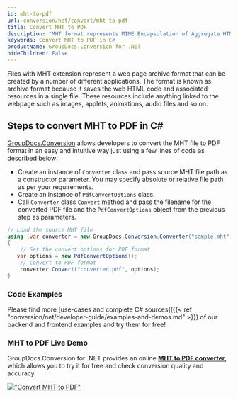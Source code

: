 ```yaml
---
id: mht-to-pdf
url: conversion/net/convert/mht-to-pdf
title: Convert MHT to PDF
description: "MHT format represents MIME Encapsulation of Aggregate HTML with .mht extension. Learn how to convert MHT to PDF file programmatically in C# language using GroupDocs.Conversion for .NET library."
keywords: Convert MHT to PDF in C#
productName: GroupDocs.Conversion for .NET
hideChildren: False
---
```


Files with MHT extension represent a web page archive format that can be created by a number of different applications. The format is known as archive format because it saves the web HTML code and associated resources in a single file. These resources include anything linked to the webpage such as images, applets, animations, audio files and so on.

## Steps to convert MHT to PDF in C#

[GroupDocs.Conversion](https://products.groupdocs.com/conversion/net) allows developers to convert the MHT file to PDF format in an easy and intuitive way just using a few lines of code as described below:

* Create an instance of `Converter` class and pass source MHT file path as a constructor parameter. You may specify absolute or relative file path as per your requirements. 
* Create an instance of `PdfConvertOptions` class.
* Call `Converter` class `Convert` method and pass the filename for the converted PDF file and the `PdfConvertOptions` object from the previous step as parameters.

```csharp
// Load the source MHT file
using (var converter = new GroupDocs.Conversion.Converter("sample.mht"))
{
    // Set the convert options for PDF format
   var options = new PdfConvertOptions();
    // Convert to PDF format
    converter.Convert("converted.pdf", options);
}
```

### Code Examples

Please find more [use-cases and complete C# sources]({{< ref "conversion/net/developer-guide/examples-and-demos.md" >}}) of our backend and frontend examples and try them for free!

### MHT to PDF Live Demo

GroupDocs.Conversion for .NET provides an online [**MHT to PDF converter**](https://products.groupdocs.app/conversion/mht-to-pdf), which allows you to try it for free and check conversion quality and accuracy.

[!["Convert MHT to PDF"](conversion/net/images/convert-to-pdf/convert-mht-to-pdf.png)](https://products.groupdocs.app/conversion/mht-to-pdf)